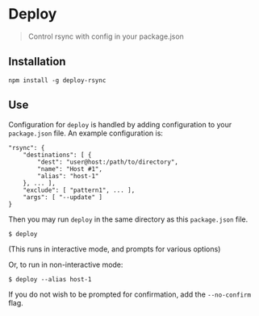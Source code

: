 # Deploy

> Control rsync with config in your package.json

## Installation

`npm install -g deploy-rsync`

## Use

Configuration for `deploy` is handled by adding configuration to your `package.json` file.  An example configuration is:

```
"rsync": {
	"destinations": [ {
		"dest": "user@host:/path/to/directory",
		"name": "Host #1",
		"alias": "host-1"
	}, ... ],
	"exclude": [ "pattern1", ... ],
	"args": [ "--update" ]
}
```

Then you may run `deploy` in the same directory as this `package.json` file.

```
$ deploy
```

(This runs in interactive mode, and prompts for various options)

Or, to run in non-interactive mode:

```
$ deploy --alias host-1
```

If you do not wish to be prompted for confirmation, add the `--no-confirm` flag.
